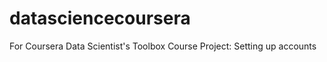 datasciencecoursera
===================

For Coursera Data Scientist's Toolbox Course Project: Setting up accounts
